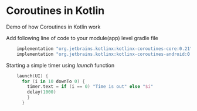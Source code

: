 # Coroutines in Kotlin
Demo of how Coroutines in Kotlin work

Add following line of code to your module(app) level gradle file

```groovy
    implementation "org.jetbrains.kotlinx:kotlinx-coroutines-core:0.21"
    implementation "org.jetbrains.kotlinx:kotlinx-coroutines-android:0.21"
```

Starting a simple timer using <i>launch</i> function

```kotlin
    launch(UI) {
      for (i in 10 downTo 0) {
        timer.text = if (i == 0) "Time is out" else "$i"
        delay(1000)
        }
      }
```
